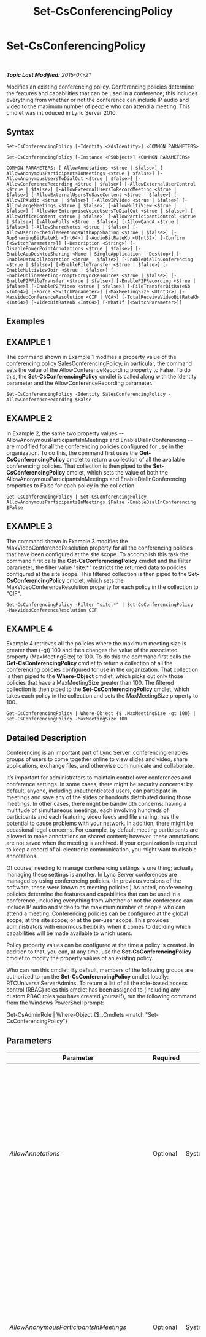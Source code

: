 ﻿---
title: Set-CsConferencingPolicy
TOCTitle: Set-CsConferencingPolicy
ms:assetid: 2ddcf4ea-ae6c-40fa-9499-4e3b1b140e68
ms:mtpsurl: https://technet.microsoft.com/en-us/library/Gg425788(v=OCS.15)
ms:contentKeyID: 48183732
ms.date: 04/21/2015
mtps_version: v=OCS.15
---

<div data-xmlns="http://www.w3.org/1999/xhtml">

<div class="topic" data-xmlns="http://www.w3.org/1999/xhtml" data-msxsl="urn:schemas-microsoft-com:xslt" data-cs="http://msdn.microsoft.com/en-us/">

<div data-asp="http://msdn2.microsoft.com/asp">

# Set-CsConferencingPolicy

</div>

<div id="mainSection">

<div id="mainBody">

<span> </span>

_**Topic Last Modified:** 2015-04-21_

Modifies an existing conferencing policy. Conferencing policies determine the features and capabilities that can be used in a conference; this includes everything from whether or not the conference can include IP audio and video to the maximum number of people who can attend a meeting. This cmdlet was introduced in Lync Server 2010.

<div>

## Syntax

    Set-CsConferencingPolicy [-Identity <XdsIdentity>] <COMMON PARAMETERS>

    Set-CsConferencingPolicy [-Instance <PSObject>] <COMMON PARAMETERS>

    COMMON PARAMETERS: [-AllowAnnotations <$true | $false>] [-AllowAnonymousParticipantsInMeetings <$true | $false>] [-AllowAnonymousUsersToDialOut <$true | $false>] [-AllowConferenceRecording <$true | $false>] [-AllowExternalUserControl <$true | $false>] [-AllowExternalUsersToRecordMeeting <$true | $false>] [-AllowExternalUsersToSaveContent <$true | $false>] [-AllowIPAudio <$true | $false>] [-AllowIPVideo <$true | $false>] [-AllowLargeMeetings <$true | $false>] [-AllowMultiView <$true | $false>] [-AllowNonEnterpriseVoiceUsersToDialOut <$true | $false>] [-AllowOfficeContent <$true | $false>] [-AllowParticipantControl <$true | $false>] [-AllowPolls <$true | $false>] [-AllowQandA <$true | $false>] [-AllowSharedNotes <$true | $false>] [-AllowUserToScheduleMeetingsWithAppSharing <$true | $false>] [-AppSharingBitRateKb <Int64>] [-AudioBitRateKb <UInt32>] [-Confirm [<SwitchParameter>]] [-Description <String>] [-DisablePowerPointAnnotations <$true | $false>] [-EnableAppDesktopSharing <None | SingleApplication | Desktop>] [-EnableDataCollaboration <$true | $false>] [-EnableDialInConferencing <$true | $false>] [-EnableFileTransfer <$true | $false>] [-EnableMultiViewJoin <$true | $false>] [-EnableOnlineMeetingPromptForLyncResources <$true | $false>] [-EnableP2PFileTransfer <$true | $false>] [-EnableP2PRecording <$true | $false>] [-EnableP2PVideo <$true | $false>] [-FileTransferBitRateKb <Int64>] [-Force <SwitchParameter>] [-MaxMeetingSize <UInt32>] [-MaxVideoConferenceResolution <CIF | VGA>] [-TotalReceiveVideoBitRateKb <Int64>] [-VideoBitRateKb <Int64>] [-WhatIf [<SwitchParameter>]]

</div>

<div>

## Examples

<div>

## EXAMPLE 1

The command shown in Example 1 modifies a property value of the conferencing policy SalesConferencingPolicy; in particular, the command sets the value of the AllowConferenceRecording property to False. To do this, the **Set-CsConferencingPolicy** cmdlet is called along with the Identity parameter and the AllowConferenceRecording parameter.

    Set-CsConferencingPolicy -Identity SalesConferencingPolicy -AllowConferenceRecording $False

</div>

<div>

## EXAMPLE 2

In Example 2, the same two property values -- AllowAnonymousParticipantsInMeetings and EnableDialInConferencing -- are modified for all the conferencing policies configured for use in the organization. To do this, the command first uses the **Get-CsConferencingPolicy** cmdlet to return a collection of all the available conferencing policies. That collection is then piped to the **Set-CsConferencingPolicy** cmdlet, which sets the value of both the AllowAnonymousParticipantsInMeetings and EnableDialInConferencing properties to False for each policy in the collection.

    Get-CsConferencingPolicy | Set-CsConferencingPolicy -AllowAnonymousParticipantsInMeetings $False -EnableDialInConferencing $False

</div>

<div>

## EXAMPLE 3

The command shown in Example 3 modifies the MaxVideoConferenceResolution property for all the conferencing policies that have been configured at the site scope. To accomplish this task the command first calls the **Get-CsConferencingPolicy** cmdlet and the Filter parameter; the filter value "site:\*" restricts the returned data to policies configured at the site scope. This filtered collection is then piped to the **Set-CsConferencingPolicy** cmdlet, which sets the MaxVideoConferenceResolution property for each policy in the collection to "CIF".

    Get-CsConferencingPolicy -Filter "site:*" | Set-CsConferencingPolicy  -MaxVideoConferenceResolution CIF

</div>

<div>

## EXAMPLE 4

Example 4 retrieves all the policies where the maximum meeting size is greater than (-gt) 100 and then changes the value of the associated property (MaxMeetingSize) to 100. To do this the command first calls the **Get-CsConferencingPolicy** cmdlet to return a collection of all the conferencing policies configured for use in the organization. That collection is then piped to the **Where-Object** cmdlet, which picks out only those policies that have a MaxMeetingSize greater than 100. The filtered collection is then piped to the **Set-CsConferencingPolicy** cmdlet, which takes each policy in the collection and sets the MaxMeetingSize property to 100.

    Get-CsConferencingPolicy | Where-Object {$_.MaxMeetingSize -gt 100} | Set-CsConferencingPolicy -MaxMeetingSize 100 

</div>

</div>

<div>

## Detailed Description

Conferencing is an important part of Lync Server: conferencing enables groups of users to come together online to view slides and video, share applications, exchange files, and otherwise communicate and collaborate.

It’s important for administrators to maintain control over conferences and conference settings. In some cases, there might be security concerns: by default, anyone, including unauthenticated users, can participate in meetings and save any of the slides or handouts distributed during those meetings. In other cases, there might be bandwidth concerns: having a multitude of simultaneous meetings, each involving hundreds of participants and each featuring video feeds and file sharing, has the potential to cause problems with your network. In addition, there might be occasional legal concerns. For example, by default meeting participants are allowed to make annotations on shared content; however, these annotations are not saved when the meeting is archived. If your organization is required to keep a record of all electronic communication, you might want to disable annotations.

Of course, needing to manage conferencing settings is one thing; actually managing these settings is another. In Lync Server conferences are managed by using conferencing policies. (In previous versions of the software, these were known as meeting policies.) As noted, conferencing policies determine the features and capabilities that can be used in a conference, including everything from whether or not the conference can include IP audio and video to the maximum number of people who can attend a meeting. Conferencing policies can be configured at the global scope; at the site scope; or at the per-user scope. This provides administrators with enormous flexibility when it comes to deciding which capabilities will be made available to which users.

Policy property values can be configured at the time a policy is created. In addition to that, you can, at any time, use the **Set-CsConferencingPolicy** cmdlet to modify the property values of an existing policy.

Who can run this cmdlet: By default, members of the following groups are authorized to run the **Set-CsConferencingPolicy** cmdlet locally: RTCUniversalServerAdmins. To return a list of all the role-based access control (RBAC) roles this cmdlet has been assigned to (including any custom RBAC roles you have created yourself), run the following command from the Windows PowerShell prompt:

Get-CsAdminRole | Where-Object {$\_.Cmdlets –match "Set-CsConferencingPolicy"}

</div>

<div>

## Parameters


<table>
<colgroup>
<col style="width: 25%" />
<col style="width: 25%" />
<col style="width: 25%" />
<col style="width: 25%" />
</colgroup>
<thead>
<tr class="header">
<th>Parameter</th>
<th>Required</th>
<th>Type</th>
<th>Description</th>
</tr>
</thead>
<tbody>
<tr class="odd">
<td><p><em>AllowAnnotations</em></p></td>
<td><p>Optional</p></td>
<td><p>System.Boolean</p></td>
<td><p>Indicates whether or not participants are allowed to make on-screen annotations on any content shared during the meeting; in addition, this setting determines whether or not whiteboarding is allowed in the conference. The default value is True.</p>
<p>Note that annotations are not archived along with other meeting content.</p>
<p>This setting applies to the user who organizes the conference: if set to False, no conference created by a user affected by this policy will include annotations. However, the user can participate in other conferences where annotations are allowed.</p></td>
</tr>
<tr class="even">
<td><p><em>AllowAnonymousParticipantsInMeetings</em></p></td>
<td><p>Optional</p></td>
<td><p>System.Boolean</p></td>
<td><p>Indicates whether anonymous users are allowed to participate in the meeting. If set to False then only authenticated users (that is, users logged on to your Active Directory Domain Services or the Active Directory of a federated partner) are allowed to attend the meeting. The default value is True.</p>
<p>This setting applies to the user who organizes the conference: if set to False, no conference created by a user affected by this policy will allow anonymous participants. However, the user can take part in other conferences where anonymous participants are allowed.</p></td>
</tr>
<tr class="odd">
<td><p><em>AllowAnonymousUsersToDialOut</em></p></td>
<td><p>Optional</p></td>
<td><p>System.Boolean</p></td>
<td><p>Indicates whether or not anonymous users (for example, unauthenticated users) are allowed to join a conference using dial-out phoning. With dial-out phoning the conferencing server will telephone the user; when the user answers the phone, he or she will be joined to the conference.</p>
<p>Note that dial-in conferencing is allowed even when this setting is False.</p>
<p>This setting applies to the user who organizes the conference: if set to False, no conference created by a user affected by this policy will allow anonymous participants to join the conference by dialing out; however, the user can take part in other conferences where anonymous users can join by dialing out.</p>
<p>The default value is False ($False).</p></td>
</tr>
<tr class="even">
<td><p><em>AllowConferenceRecording</em></p></td>
<td><p>Optional</p></td>
<td><p>System.Boolean</p></td>
<td><p>Indicates whether users are allowed to record the meeting. The default value is False.</p>
<p>This setting applies to all users taking part in the conference.</p></td>
</tr>
<tr class="odd">
<td><p><em>AllowExternalUserControl</em></p></td>
<td><p>Optional</p></td>
<td><p>System.Boolean</p></td>
<td><p>Indicates whether external users (either anonymous users or federated) are allowed to take control of shared applications or desktops. The default value is False.</p>
<p>This setting is enforced at the per-user level, and for both conferences and peer-to-peer communication sessions. That means that some users in a session might be allowed to give up control of a shared application or desktop to an external user while other users might not be allowed to give up control.</p></td>
</tr>
<tr class="even">
<td><p><em>AllowExternalUsersToRecordMeeting</em></p></td>
<td><p>Optional</p></td>
<td><p>System.Boolean</p></td>
<td><p>Indicates whether external users (either anonymous users or federated users) are allowed to record the meeting. The default value is False.</p>
<p>This setting applies to the user who organizes the conference: if set to False, no conference created by a user affected by this policy will allow external users to record conferences. However, the user can take part in other conferences where external users are allowed to record meetings.</p>
<p>Note that this setting takes effect only if the AllowConferenceRecording property is set to True.</p></td>
</tr>
<tr class="odd">
<td><p><em>AllowExternalUsersToSaveContent</em></p></td>
<td><p>Optional</p></td>
<td><p>System.Boolean</p></td>
<td><p>Indicates whether external users (that is, users not currently logged-on to your network) are allowed to save handouts, slides, and other meeting content. The default value is True.</p>
<p>This setting applies to the user who organizes the conference: if set to False, no conference created by a user affected by this policy will allow external users to save content. However, the user can take part in other conferences where external users are allowed to save content.</p></td>
</tr>
<tr class="even">
<td><p><em>AllowIPAudio</em></p></td>
<td><p>Optional</p></td>
<td><p>System.Boolean</p></td>
<td><p>Indicates whether or not computer audio is allowed in the meeting. The default value is True.</p>
<p>This setting applies to the user who organizes the conference: if set to False, no conference created by a user affected by this policy will allow IP audio. However, the user can take part in other conferences where IP audio is allowed.</p></td>
</tr>
<tr class="odd">
<td><p><em>AllowIPVideo</em></p></td>
<td><p>Optional</p></td>
<td><p>System.Boolean</p></td>
<td><p>Indicates whether or not computer video is allowed in the meeting. The default value is True.</p>
<p>This setting applies to the user who organizes the conference: if set to False, no conference created by a user affected by this policy will allow IP video. However, the user can take part in other conferences where IP video is allowed.</p></td>
</tr>
<tr class="even">
<td><p><em>AllowLargeMeetings</em></p></td>
<td><p>Optional</p></td>
<td><p>System.Boolean</p></td>
<td><p>When set to True, all online meetings are treated as &quot;large meeting.&quot; With a large meeting, restrictions are placed on the number of notifications that are sent to participants as well as the size of the meeting roster that is transmitted by default.</p>
<p>The default value is False ($False).</p></td>
</tr>
<tr class="odd">
<td><p><em>AllowMultiView</em></p></td>
<td><p>Optional</p></td>
<td><p>System.Boolean</p></td>
<td><p>When set to True (the default value) enables users to schedule conferences that allow multiview; that is, clients can receive multiple video streams during a given conference. This setting applies to the user who organizes the conference: if set to False, no conference created by a user affected by this policy can include multiview. However, the user can participate in other conferences where multiview is allowed.</p></td>
</tr>
<tr class="even">
<td><p><em>AllowNonEnterpriseVoiceUsersToDialOut</em></p></td>
<td><p>Optional</p></td>
<td><p>System.Boolean</p></td>
<td><p>Indicates whether or users who have not been enabled for Enterprise Voice are allowed to join a conference using dial-out phoning. With dial-out phoning the conferencing server will telephone the user; when the user answers the phone, he or she will be joined to the conference.</p>
<p>Note that dial-in conferencing is allowed even when this setting is False.</p>
<p>This setting applies to the user who organizes the conference: if set to False, no conference created by a user affected by this policy will allow users who have not been enabled for Enterprise Voice to join the conference via dial-out phoning. However, the user can take part in other conferences where users who have not been enabled for Enterprise Voice can join via dial out.</p>
<p>The default value is False ($False).</p></td>
</tr>
<tr class="odd">
<td><p><em>AllowOfficeContent</em></p></td>
<td><p>Optional</p></td>
<td><p>System.Boolean</p></td>
<td><p>When set to False, prevents users from using Office content in their conferences.</p></td>
</tr>
<tr class="even">
<td><p><em>AllowParticipantControl</em></p></td>
<td><p>Optional</p></td>
<td><p>System.Boolean</p></td>
<td><p>Indicates whether or not meeting participants are allowed to take control of applications or desktops shared during the meeting. The default value is True.</p>
<p>This setting applies to the user who organizes the conference: if set to False, no conference created by a user affected by this policy will allow participant control. However, the user can take part in other conferences where participant control is allowed.</p></td>
</tr>
<tr class="odd">
<td><p><em>AllowPolls</em></p></td>
<td><p>Optional</p></td>
<td><p>System.Boolean</p></td>
<td><p>Indicates whether or not users are allowed to conduct online polls during a meeting. The default value is True.</p>
<p>This setting applies to the user who organizes the conference: if set to False, no conference created by a user affected by this policy will allow polls. However, the user can take part in other conferences where polls are allowed.</p></td>
</tr>
<tr class="even">
<td><p><em>AllowQandA</em></p></td>
<td><p>Optional</p></td>
<td><p>System.Boolean</p></td>
<td><p>When set to True (the default value) the user will be able to include the Questions and Answers Manager in any online conference that he or she organizes. When set to False, the user will be prohibited from including Questions and Answers Manager in any of his or her conferences.</p>
<p>This setting applies to the user who organizes the conference: if set to False, no conference created by a user affected by this policy will allow the use of the Questions and Answers Manager. However, the user can make use of the Questions and Answers Manager in other conferences where polls are allowed.</p></td>
</tr>
<tr class="odd">
<td><p><em>AllowSharedNotes</em></p></td>
<td><p>Optional</p></td>
<td><p>System.Boolean</p></td>
<td><p>When set to True (the default value) any open OneNote notebooks linked to the conference will automatically be updated with information such as conference participants and details about content shared during the conference.</p></td>
</tr>
<tr class="even">
<td><p><em>AllowUserToScheduleMeetingsWithAppSharing</em></p></td>
<td><p>Optional</p></td>
<td><p>System.Boolean</p></td>
<td><p>Indicates whether or not users are allowed to organize meetings that include application sharing. The default value is True.</p>
<p>This setting applies to the user who organizes the conference: if set to False, no conference created by a user affected by this policy will allow application sharing. However, the user can take part in other conferences where application sharing is allowed.</p></td>
</tr>
<tr class="odd">
<td><p><em>AppSharingBitRateKb</em></p></td>
<td><p>Optional</p></td>
<td><p>System.Int64</p></td>
<td><p>Bit rate (in kilobits) used for application sharing. The default value is 50000.</p></td>
</tr>
<tr class="even">
<td><p><em>AudioBitRateKb</em></p></td>
<td><p>Optional</p></td>
<td><p>System.UInt32</p></td>
<td><p>Bit rate (in kilobits) used for audio transmissions. The audio bit rate can be any whole number between 20 and 200, inclusive; the default value is 200.</p>
<p>This setting is enforced at the per-user level, and for both conferences and peer-to-peer communication sessions.</p></td>
</tr>
<tr class="odd">
<td><p><em>Confirm</em></p></td>
<td><p>Optional</p></td>
<td><p>System.Management.Automation.SwitchParameter</p></td>
<td><p>Prompts you for confirmation before executing the command.</p></td>
</tr>
<tr class="even">
<td><p><em>Description</em></p></td>
<td><p>Optional</p></td>
<td><p>System.String</p></td>
<td><p>Enables administrators to provide additional text about the conferencing policy. For example, the Description might indicate the users the policy should be assigned to.</p></td>
</tr>
<tr class="odd">
<td><p><em>DisablePowerPointAnnotations</em></p></td>
<td><p>Optional</p></td>
<td><p>System.Boolean</p></td>
<td><p>When set to True ($True) users will not be able to add annotations to PowerPoint slides used in a conference. However (depending on the value of the AllowAnnotations property), users will still have access to other whiteboarding features. The default value is False, meaning that PowerPoint annotations are allowed.</p></td>
</tr>
<tr class="even">
<td><p><em>EnableAppDesktopSharing</em></p></td>
<td><p>Optional</p></td>
<td><p>Microsoft.Rtc.Management.WritableConfig.Policy.Meeting.EnableAppDesktopSharing</p></td>
<td><p>Indicates whether participants are allowed to share applications (or their desktop) during the course of a meeting. Allowed values include:</p>
<p>Desktop. Users are allowed to share their entire desktop.</p>
<p>SingleApplication. Users are allowed to share a single application.</p>
<p>None. Users are not allowed to share applications or their desktop.</p>
<p>This setting is enforced at the per-user level. That means that some users in a conference might be allowed to share their desktop or applications while other users in the same conference might not be allowed to do so.</p>
<p>The default value is Desktop.</p></td>
</tr>
<tr class="odd">
<td><p><em>EnableDataCollaboration</em></p></td>
<td><p>Optional</p></td>
<td><p>System.Boolean</p></td>
<td><p>Indicates whether users can organize meetings that include data collaboration activities such as whiteboarding and annotations.</p>
<p>This setting applies to the user who organizes the conference: if set to False, no conference created by a user affected by this policy will allow data collaboration. However, the user can take part in other conferences where data collaboration is allowed.</p></td>
</tr>
<tr class="even">
<td><p><em>EnableDialInConferencing</em></p></td>
<td><p>Optional</p></td>
<td><p>System.Boolean</p></td>
<td><p>Indicates whether users are able to join the meeting by dialing in with a public switched telephone network (PSTN) telephone. The default value is True.</p>
<p>This setting applies to the user who organizes the conference: if set to False, no conference created by a user affected by this policy will allow dial-in conferencing. However, the user can take part in other conferences where dial-in conferencing is allowed.</p></td>
</tr>
<tr class="odd">
<td><p><em>EnableFileTransfer</em></p></td>
<td><p>Optional</p></td>
<td><p>System.Boolean</p></td>
<td><p>Indicates whether file transfers to all the meeting participants are allowed during the meeting. The default value is True.</p>
<p>This setting applies to the user who organizes the conference: if set to False, no conference created by a user affected by this policy will allow file transfers. However, the user can take part in other conferences where file transfers are allowed.</p></td>
</tr>
<tr class="even">
<td><p><em>EnableMultiViewJoin</em></p></td>
<td><p>Optional</p></td>
<td><p>System.Boolean</p></td>
<td><p>When set to True (the default value) clients will attempt to join a conference using multiview (which allows the client to receive multiple video streams during the conference). This parameter will be ignored if multiview is not allowed in the conference being joined. This setting is enforced at the per-user level, and for both conferences and peer-to-peer communication sessions. That means that some users in a session might be allowed to have multiple video streams while other users in the same conference might not.</p></td>
</tr>
<tr class="odd">
<td><p><em>EnableOnlineMeetingPromptForLyncResources</em></p></td>
<td><p>Optional</p></td>
<td><p>System.Boolean</p></td>
<td><p>When set to True, users will be prompted any time they schedule a meeting in Outlook that includes invitees (such as a meeting room) that would benefit from having the meeting held online. The default value is False.</p></td>
</tr>
<tr class="even">
<td><p><em>EnableP2PFileTransfer</em></p></td>
<td><p>Optional</p></td>
<td><p>System.Boolean</p></td>
<td><p>Indicates whether peer-to-peer file transfers (that is, file transfers that do not involve all participants) are allowed during the meeting. The default value is True ($True).</p>
<p>This setting is enforced at the per-user level. That means that one user in a peer-to-peer communication session might be allowed to transfer files while the other user is not.</p></td>
</tr>
<tr class="odd">
<td><p><em>EnableP2PRecording</em></p></td>
<td><p>Optional</p></td>
<td><p>System.Boolean</p></td>
<td><p>If True, users will be able to record peer-to-peer communication sessions. The default value is False.</p>
<p>This setting is enforced at the per-user level. That means that one user in a peer-to-peer communication session might be allowed to record the session while the other user is not.</p></td>
</tr>
<tr class="even">
<td><p><em>EnableP2PVideo</em></p></td>
<td><p>Optional</p></td>
<td><p>System.Boolean</p></td>
<td><p>If True, users will be able to take part in peer-to-peer video communication sessions. The default value is False.</p>
<p>This setting is enforced at the per-user level. That means that one user in a peer-to-peer communication session might be allowed to use video while the other user is not.</p></td>
</tr>
<tr class="odd">
<td><p><em>FileTransferBitRateKb</em></p></td>
<td><p>Optional</p></td>
<td><p>System.Int64</p></td>
<td><p>Bit rate (in kilobits) used for file transfers. The default value is 50000.</p></td>
</tr>
<tr class="even">
<td><p><em>Force</em></p></td>
<td><p>Optional</p></td>
<td><p>System.Management.Automation.SwitchParameter</p></td>
<td><p>Suppresses the display of any non-fatal error message that might occur when running the command.</p></td>
</tr>
<tr class="odd">
<td><p><em>Identity</em></p></td>
<td><p>Optional</p></td>
<td><p>Microsoft.Rtc.Management.Xds.XdsIdentity</p></td>
<td><p>Unique identifier for the conferencing policy to be modified. Conferencing policies can be configured at the global, site, or per-user scopes. To modify the global policy, use this syntax: -Identity global. To modify a site policy, use syntax similar to this: -Identity site:Redmond. To modify a per-user policy, use syntax similar to this: -Identity SalesConferencingPolicy.</p>
<p>Note that wildcards are not allowed when specifying an Identity. If you do not specify an Identity the <strong>Set-CsConferencingPolicy</strong> cmdlet will automatically modify the global conferencing policy.</p></td>
</tr>
<tr class="even">
<td><p><em>Instance</em></p></td>
<td><p>Optional</p></td>
<td><p>Meeting Policy</p></td>
<td><p>Allows you to pass a reference to an object to the cmdlet rather than set individual parameter values.</p></td>
</tr>
<tr class="odd">
<td><p><em>MaxMeetingSize</em></p></td>
<td><p>Optional</p></td>
<td><p>System.UInt32</p></td>
<td><p>Indicates the maximum number of people who are allowed to attend a meeting. After the maximum number of participants has been reached anyone else who tries to join the meeting will be turned away with the notice that the meeting is full. The number of participants specified in this value can be any 32-bit whole number (any value between 1 and 4,294,967,295), but the recommended size is between 2 and 250, inclusive; the default value is 250.</p>
<div>

> [!NOTE]
> 250 is the maximum for shared pool deployments, based on Microsoft testing. For information about supporting meeting with more than 250 participants, see "Microsoft Lync Server 2010 Support for Large Meetings" at <A href="http://go.microsoft.com/fwlink/p/?linkid=242073">http://go.microsoft.com/fwlink/p/?linkId=242073</A>.


</div>
<p>This setting applies to the user who organizes the conference: no conference created by a user affected by this policy will allow more than the specified number of participants. However, the user can take part in other conferences where additional participants are allowed.</p></td>
</tr>
<tr class="even">
<td><p><em>MaxVideoConferenceResolution</em></p></td>
<td><p>Optional</p></td>
<td><p>Microsoft.Rtc.Management.WritableConfig.Policy.Meeting.MaxVideoConferenceResolution</p></td>
<td><p>Indicates the maximum resolution for meeting video. Allowed values are:</p>
<p>CIF. Common Intermediate Format (CIF) has a resolution of 352 pixels by 288 pixels.</p>
<p>VGA. VGA has a resolution of 640 pixels by 480 pixels.</p>
<p>The default value is VGA.</p></td>
</tr>
<tr class="odd">
<td><p><em>TotalReceiveVideoBitRateKb</em></p></td>
<td><p>Optional</p></td>
<td><p>System.Int64</p></td>
<td><p>Indicates the maximum allowed bitrate (in kilobytes per second) for all the video used in a conference; that is, the combined total for all the video streams. The default value is 50000 kilobits per second.</p></td>
</tr>
<tr class="even">
<td><p><em>VideoBitRateKb</em></p></td>
<td><p>Optional</p></td>
<td><p>System.Int64</p></td>
<td><p>Bit rate (in kilobits) used for video transmissions. The default value is 50000.</p>
<p>This setting is enforced at the per-user level, and for both conferences and peer-to-peer communication sessions.</p></td>
</tr>
<tr class="odd">
<td><p><em>WhatIf</em></p></td>
<td><p>Optional</p></td>
<td><p>System.Management.Automation.SwitchParameter</p></td>
<td><p>Describes what would happen if you executed the command without actually executing the command.</p></td>
</tr>
</tbody>
</table>


</div>

<div>

## Input Types

Microsoft.Rtc.Management.WritableConfig.Policy.Meeting.MeetingPolicy object. The **Set-CsConferencingPolicy** cmdlet accepts pipelined instances of the meeting policy object.

</div>

<div>

## Return Types

The **Set-CsConferencingPolicy** cmdlet does not return a value or object. Instead, the cmdlet configures instances of the Microsoft.Rtc.Management.WritableConfig.Policy.Meeting.MeetingPolicy object.

</div>

<div>

## See Also


[Get-CsConferencingPolicy](get-csconferencingpolicy.md)  
[Grant-CsConferencingPolicy](grant-csconferencingpolicy.md)  
[New-CsConferencingPolicy](new-csconferencingpolicy.md)  
[Remove-CsConferencingPolicy](remove-csconferencingpolicy.md)  
  

</div>

</div>

<span> </span>

</div>

</div>

</div>

